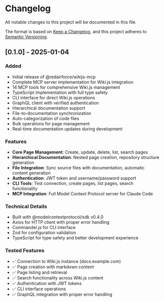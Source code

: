 # Changelog

All notable changes to this project will be documented in this file.

The format is based on [Keep a Changelog](https://keepachangelog.com/en/1.0.0/),
and this project adheres to [Semantic Versioning](https://semver.org/spec/v2.0.0.html).

## [0.1.0] - 2025-01-04

### Added
- Initial release of @redairforce/wikijs-mcp
- Complete MCP server implementation for Wiki.js integration
- 14 MCP tools for comprehensive Wiki.js management
- TypeScript implementation with full type safety
- CLI interface for direct Wiki.js operations
- GraphQL client with verified authentication
- Hierarchical documentation support
- File-to-documentation synchronization
- Auto-categorization of code files
- Bulk operations for page management
- Real-time documentation updates during development

### Features
- **Core Page Management**: Create, update, delete, list, search pages
- **Hierarchical Documentation**: Nested page creation, repository structure generation
- **File Integration**: Sync source files with documentation, automatic content generation
- **Authentication**: JWT token and username/password support
- **CLI Tools**: Test connection, create pages, list pages, search functionality
- **MCP Integration**: Full Model Context Protocol server for Claude Code

### Technical Details
- Built with @modelcontextprotocol/sdk v0.4.0
- Axios for HTTP client with proper error handling
- Commander.js for CLI interface
- Zod for configuration validation
- TypeScript for type safety and better development experience

### Tested Features
- ✅ Connection to Wiki.js instance (docs.example.com)
- ✅ Page creation with markdown content
- ✅ Page listing and retrieval
- ✅ Search functionality across Wiki.js content
- ✅ Authentication with JWT tokens
- ✅ CLI interface operations
- ✅ GraphQL integration with proper error handling